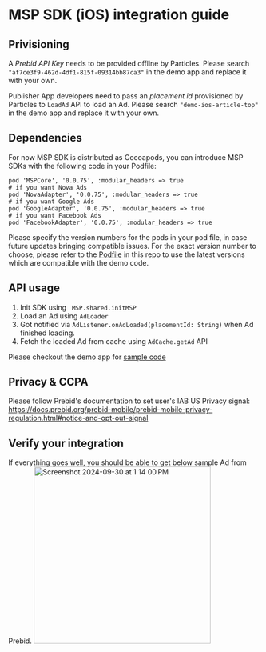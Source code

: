 # MSP SDK (iOS) integration guide
## Privisioning
A *Prebid API Key* needs to be provided offline by Particles. Please search `"af7ce3f9-462d-4df1-815f-09314bb87ca3"` in the demo app and replace it with your own. 

Publisher App developers need to pass an *placement id* provisioned by Particles to `LoadAd` API to load an Ad. Please search `"demo-ios-article-top"` in the demo app and replace it with your own.

## Dependencies
For now MSP SDK is distributed as Cocoapods, you can introduce MSP SDKs with the following code in your Podfile:
```
pod 'MSPCore', '0.0.75', :modular_headers => true
# if you want Nova Ads 
pod 'NovaAdapter', '0.0.75', :modular_headers => true
# if you want Google Ads
pod 'GoogleAdapter', '0.0.75', :modular_headers => true
# if you want Facebook Ads
pod 'FacebookAdapter', '0.0.75', :modular_headers => true
```
Please specify the version numbers for the pods in your pod file, in case future updates bringing compatible issues. For the exact version number to choose, please refer to the [Podfile](https://github.com/ParticleMedia/msp-sdk-demo-ios/blob/main/Podfile) in this repo to use the latest versions which are compatible with the demo code. 

## API usage 
1. Init SDK using ` MSP.shared.initMSP`
2. Load an Ad using `AdLoader`
3. Got notified via `AdListener.onAdLoaded(placementId: String)` when Ad finished loading.
4. Fetch the loaded Ad from cache using `AdCache.getAd` API

Please checkout the demo app for [sample code](https://github.com/ParticleMedia/msp-sdk-demo-ios/blob/main/MSPDemoApp/MSPDemoApp/DemoViewControllers/DemoAdViewController.swift)

## Privacy & CCPA
Please follow Prebid's documentation to set user's IAB US Privacy signal: https://docs.prebid.org/prebid-mobile/prebid-mobile-privacy-regulation.html#notice-and-opt-out-signal 

## Verify your integration
If everything goes well, you should be able to get below sample Ad from Prebid.
<img width="354" alt="Screenshot 2024-09-30 at 1 14 00 PM" src="https://github.com/user-attachments/assets/8416fb52-5073-43d4-aa0d-431b28ab127e">

